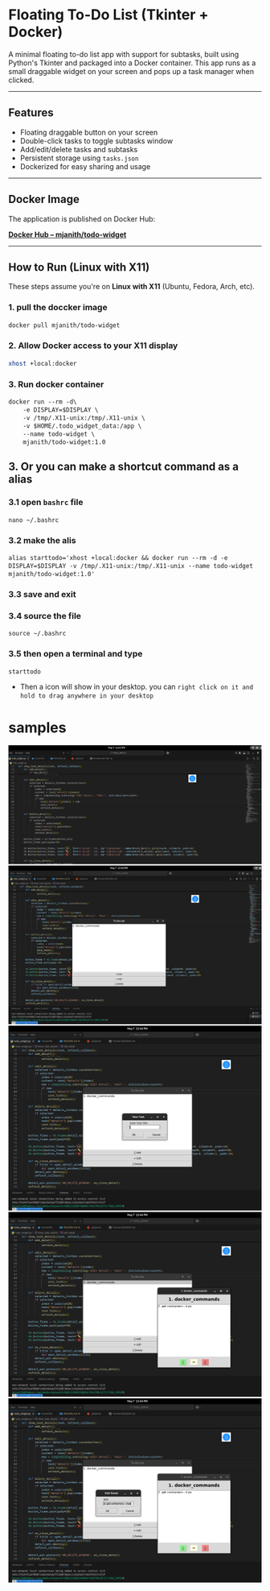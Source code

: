 # Floating To-Do List (Tkinter + Docker)

A minimal floating to-do list app with support for subtasks, built using Python's Tkinter and packaged into a Docker container. This app runs as a small draggable widget on your screen and pops up a task manager when clicked.

---

##  Features

-  Floating draggable button on your screen
-  Double-click tasks to toggle subtasks window
-  Add/edit/delete tasks and subtasks
-  Persistent storage using `tasks.json`
-  Dockerized for easy sharing and usage

---

##  Docker Image

The application is published on Docker Hub:

 **[Docker Hub – mjanith/todo-widget](https://hub.docker.com/r/mjanith/todo-widget/tags)**

---

## How to Run (Linux with X11)

These steps assume you're on **Linux with X11** (Ubuntu, Fedora, Arch, etc).

### 1. pull the doccker image
```bash
docker pull mjanith/todo-widget
```
### 2. Allow Docker access to your X11 display
```bash
xhost +local:docker
```
### 3. Run docker container
```
docker run --rm -d\
    -e DISPLAY=$DISPLAY \
    -v /tmp/.X11-unix:/tmp/.X11-unix \
    -v $HOME/.todo_widget_data:/app \
    --name todo-widget \
    mjanith/todo-widget:1.0
```
## 3. Or you can make a shortcut command as a alias

### 3.1 open `bashrc` file
```
nano ~/.bashrc
```
### 3.2 make the alis
```
alias starttodo='xhost +local:docker && docker run --rm -d -e DISPLAY=$DISPLAY -v /tmp/.X11-unix:/tmp/.X11-unix --name todo-widget mjanith/todo-widget:1.0'

```
### 3.3 save and exit
### 3.4 source the file
```
source ~/.bashrc
```
### 3.5 then open a terminal and type 
```
starttodo
```
* Then a icon will show in your desktop. you can `right click on it and hold to drag anywhere in your desktop`

# samples
![the draggable icon](<assets/Screenshot from 2025-05-07 12-44-12.png>)
![main topic enter page](<assets/Screenshot from 2025-05-07 12-44-22.png>)
![add a new topic](<assets/Screenshot from 2025-05-07 12-44-34.png>)
![add details](<assets/Screenshot from 2025-05-07 12-44-45.png>)
![edit details](<assets/Screenshot from 2025-05-07 12-44-55.png>)
